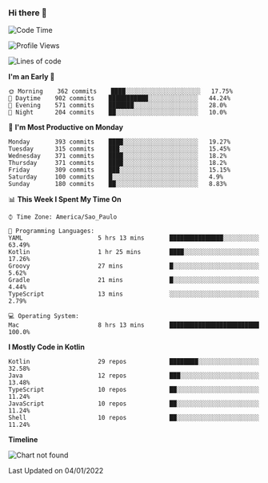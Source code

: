 ### Hi there 👋

<!--
**fernandonogueira/fernandonogueira** is a ✨ _special_ ✨ repository because its `README.md` (this file) appears on your GitHub profile.

Here are some ideas to get you started:

- 🔭 I’m currently working on ...
- 🌱 I’m currently learning ...
- 👯 I’m looking to collaborate on ...
- 🤔 I’m looking for help with ...
- 💬 Ask me about ...
- 📫 How to reach me: ...
- 😄 Pronouns: ...
- ⚡ Fun fact: ...
-->

<!--START_SECTION:waka-->
![Code Time](http://img.shields.io/badge/Code%20Time-1%2C196%20hrs%2017%20mins-blue)

![Profile Views](http://img.shields.io/badge/Profile%20Views-0-blue)

![Lines of code](https://img.shields.io/badge/From%20Hello%20World%20I%27ve%20Written-329%20Thousand%20lines%20of%20code-blue)

**I'm an Early 🐤** 

```text
🌞 Morning    362 commits    ████░░░░░░░░░░░░░░░░░░░░░   17.75% 
🌆 Daytime    902 commits    ███████████░░░░░░░░░░░░░░   44.24% 
🌃 Evening    571 commits    ███████░░░░░░░░░░░░░░░░░░   28.0% 
🌙 Night      204 commits    ██░░░░░░░░░░░░░░░░░░░░░░░   10.0%

```
📅 **I'm Most Productive on Monday** 

```text
Monday       393 commits    ████░░░░░░░░░░░░░░░░░░░░░   19.27% 
Tuesday      315 commits    ███░░░░░░░░░░░░░░░░░░░░░░   15.45% 
Wednesday    371 commits    ████░░░░░░░░░░░░░░░░░░░░░   18.2% 
Thursday     371 commits    ████░░░░░░░░░░░░░░░░░░░░░   18.2% 
Friday       309 commits    ███░░░░░░░░░░░░░░░░░░░░░░   15.15% 
Saturday     100 commits    █░░░░░░░░░░░░░░░░░░░░░░░░   4.9% 
Sunday       180 commits    ██░░░░░░░░░░░░░░░░░░░░░░░   8.83%

```


📊 **This Week I Spent My Time On** 

```text
⌚︎ Time Zone: America/Sao_Paulo

💬 Programming Languages: 
YAML                     5 hrs 13 mins       ███████████████░░░░░░░░░░   63.49% 
Kotlin                   1 hr 25 mins        ████░░░░░░░░░░░░░░░░░░░░░   17.26% 
Groovy                   27 mins             █░░░░░░░░░░░░░░░░░░░░░░░░   5.62% 
Gradle                   21 mins             █░░░░░░░░░░░░░░░░░░░░░░░░   4.44% 
TypeScript               13 mins             ░░░░░░░░░░░░░░░░░░░░░░░░░   2.79%

💻 Operating System: 
Mac                      8 hrs 13 mins       █████████████████████████   100.0%

```

**I Mostly Code in Kotlin** 

```text
Kotlin                   29 repos            ████████░░░░░░░░░░░░░░░░░   32.58% 
Java                     12 repos            ███░░░░░░░░░░░░░░░░░░░░░░   13.48% 
TypeScript               10 repos            ██░░░░░░░░░░░░░░░░░░░░░░░   11.24% 
JavaScript               10 repos            ██░░░░░░░░░░░░░░░░░░░░░░░   11.24% 
Shell                    10 repos            ██░░░░░░░░░░░░░░░░░░░░░░░   11.24%

```


**Timeline**

![Chart not found](https://raw.githubusercontent.com/fernandonogueira/fernandonogueira/master/charts/bar_graph.png) 


 Last Updated on 04/01/2022
<!--END_SECTION:waka-->
